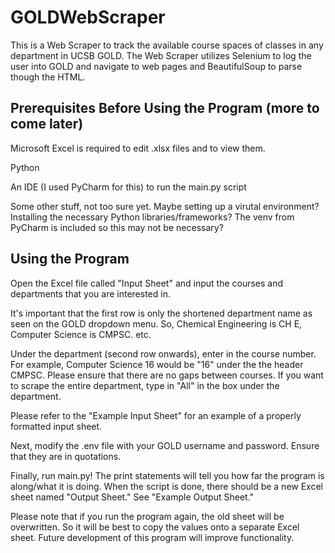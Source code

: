 # GOLDWebScraper

This is a Web Scraper to track the available course spaces of classes in any department in UCSB GOLD. The Web Scraper utilizes Selenium to log the user into GOLD and navigate to web pages and BeautifulSoup to parse though the HTML.

## Prerequisites Before Using the Program (more to come later)

Microsoft Excel is required to edit .xlsx files and to view them.

Python

An IDE (I used PyCharm for this) to run the main.py script

Some other stuff, not too sure yet. Maybe setting up a virutal environment? Installing the necessary Python libraries/frameworks? The venv from PyCharm is included so this may not be necessary?

## Using the Program

Open the Excel file called "Input Sheet" and input the courses and departments that you are interested in.

It's important that the first row is only the shortened department name as seen on the GOLD dropdown menu. So, Chemical Engineering is CH E, Computer Science is CMPSC. etc.

Under the department (second row onwards), enter in the course number. For example, Computer Science 16 would be "16" under the the header CMPSC. Please ensure that there are no gaps between courses. If you want to scrape the entire department, type in "All" in the box under the department.

Please refer to the "Example Input Sheet" for an example of a properly formatted input sheet.

Next, modify the .env file with your GOLD username and password. Ensure that they are in quotations.

Finally, run main.py! The print statements will tell you how far the program is along/what it is doing. When the script is done, there should be a new Excel sheet named "Output Sheet." See "Example Output Sheet."

Please note that if you run the program again, the old sheet will be overwritten. So it will be best to copy the values onto a separate Excel sheet. Future development of this program will improve functionality.
